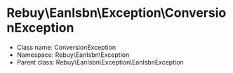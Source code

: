 Rebuy\EanIsbn\Exception\ConversionException
===============






* Class name: ConversionException
* Namespace: Rebuy\EanIsbn\Exception
* Parent class: Rebuy\EanIsbn\Exception\EanIsbnException








